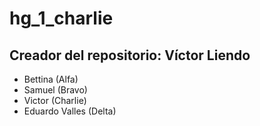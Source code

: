 # hg_1_charlie

 ## Creador del repositorio: Víctor Liendo

- Bettina (Alfa)
- Samuel (Bravo)
- Victor (Charlie)
- Eduardo Valles (Delta)
